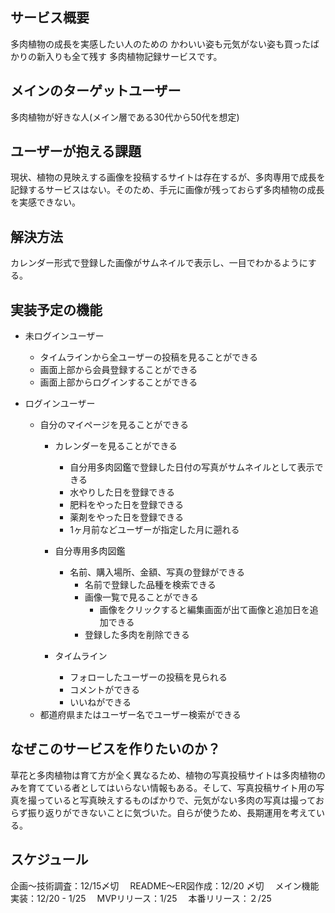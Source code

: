 ## サービス概要
多肉植物の成長を実感したい人のための
かわいい姿も元気がない姿も買ったばかりの新入りも全て残す
多肉植物記録サービスです。

## メインのターゲットユーザー
多肉植物が好きな人(メイン層である30代から50代を想定)
## ユーザーが抱える課題
現状、植物の見映えする画像を投稿するサイトは存在するが、多肉専用で成長を記録するサービスはない。そのため、手元に画像が残っておらず多肉植物の成長を実感できない。
## 解決方法
カレンダー形式で登録した画像がサムネイルで表示し、一目でわかるようにする。
## 実装予定の機能
- 未ログインユーザー
  - タイムラインから全ユーザーの投稿を見ることができる
  - 画面上部から会員登録することができる
  - 画面上部からログインすることができる

- ログインユーザー
  - 自分のマイページを見ることができる
    - カレンダーを見ることができる
      - 自分用多肉図鑑で登録した日付の写真がサムネイルとして表示できる
      - 水やりした日を登録できる
      - 肥料をやった日を登録できる
      - 薬剤をやった日を登録できる
      - 1ヶ月前などユーザーが指定した月に遡れる

    - 自分専用多肉図鑑
      - 名前、購入場所、金額、写真の登録ができる
        - 名前で登録した品種を検索できる
        - 画像一覧で見ることができる
          - 画像をクリックすると編集画面が出て画像と追加日を追加できる
        - 登録した多肉を削除できる

    - タイムライン
      - フォローしたユーザーの投稿を見られる
      - コメントができる
      - いいねができる
  - 都道府県またはユーザー名でユーザー検索ができる



## なぜこのサービスを作りたいのか？
草花と多肉植物は育て方が全く異なるため、植物の写真投稿サイトは多肉植物のみを育てている者としてはいらない情報もある。そして、写真投稿サイト用の写真を撮っていると写真映えするものばかりで、元気がない多肉の写真は撮っておらず振り返りができないことに気づいた。自らが使うため、長期運用を考えている。

## スケジュール
  企画〜技術調査：12/15〆切
　README〜ER図作成：12/20 〆切
　メイン機能実装：12/20 - 1/25
　MVPリリース：1/25
　本番リリース：２/25